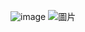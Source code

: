 ![image](https://github.com/lsjle/2024-science-fair/assets/143363599/4296a0ad-ea62-4f53-8f03-dab9bd7b9b1d)
![圖片](https://github.com/lsjle/2024-science-fair/assets/143363599/2c6f1507-de77-402e-97cd-da24a887c156)
